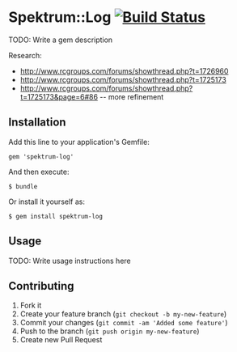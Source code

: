# Spektrum::Log [![Build Status](https://travis-ci.org/code-lever/spektrum-log.png)](https://travis-ci.org/code-lever/spektrum-log)

TODO: Write a gem description

Research:

* http://www.rcgroups.com/forums/showthread.php?t=1726960
* http://www.rcgroups.com/forums/showthread.php?t=1725173
* http://www.rcgroups.com/forums/showthread.php?t=1725173&page=6#86 -- more refinement

## Installation

Add this line to your application's Gemfile:

    gem 'spektrum-log'

And then execute:

    $ bundle

Or install it yourself as:

    $ gem install spektrum-log

## Usage

TODO: Write usage instructions here

## Contributing

1. Fork it
2. Create your feature branch (`git checkout -b my-new-feature`)
3. Commit your changes (`git commit -am 'Added some feature'`)
4. Push to the branch (`git push origin my-new-feature`)
5. Create new Pull Request
